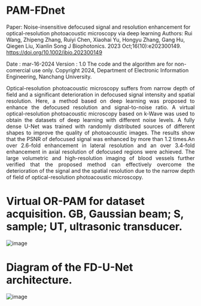 # PAM-FDnet
Paper: Noise-insensitive defocused signal and resolution enhancement for optical-resolution photoacoustic microscopy via deep learning
Authors: Rui Wang, Zhipeng Zhang, Ruiyi Chen, Xiaohai Yu, Hongyu Zhang, Gang Hu, Qiegen Liu, Xianlin Song
J Biophotonics. 2023 Oct;16(10):e202300149.
https://doi.org/10.1002/ibio.202300149

Date : mar-16-2024
Version : 1.0
The code and the algorithm are for non-comercial use only.
Copyright 2024, Department of Electronic Information Engineering, Nanchang University.

<div align="justify">
Optical-resolution photoacoustic microscopy suffers from narrow depth of field and a significant deterioration in defocused signal intensity and spatial resolution.
Here, a method based on deep learning was proposed to enhance the defocused resolution and signal-to-noise ratio. A virtual optical-resolution photoacoustic microscopy based on k-Wave was used to obtain the datasets of deep learning with different noise levels.
A fully dense U-Net was trained with randomly distributed sources of different shapes to improve the quality of photoacoustic images. 
The results show that the PSNR of defocused signal was enhanced by more than 1.2 times.An over 2.6-fold enhancement in lateral resolution and an over 3.4-fold enhancement in axial resolution of defocused regions were achieved. The large volumetric and
high-resolution imaging of blood vessels further verified that the proposed method can effectively overcome the deterioration of the signal and the spatial resolution due to the narrow depth of field of optical-resolution photoacoustic microscopy. 
</div>

# Virtual OR-PAM for dataset acquisition. GB, Gaussian beam; S, sample; UT, ultrasonic transducer. 
![image](https://github.com/yqx7150/FD-Unet/assets/26964726/693a20ab-dc6d-40f7-af10-76c2e20139b3)

# Diagram of the FD-U-Net architecture.
![image](https://github.com/yqx7150/FD-Unet/assets/26964726/2f721244-e893-4ca3-a0bc-af297e6cdf1d)
